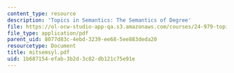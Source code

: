 ```yaml
---
content_type: resource
description: 'Topics in Semantics: The Semantics of Degree'
file: https://ol-ocw-studio-app-qa.s3.amazonaws.com/courses/24-979-topics-in-semantics-fall-2002/1b687154efab3b2d3c82db121c75e91e_mitsemsyl.pdf
file_type: application/pdf
parent_uid: 8077d83c-4ebd-3239-ee68-5ee883deda20
resourcetype: Document
title: mitsemsyl.pdf
uid: 1b687154-efab-3b2d-3c82-db121c75e91e
---
```

